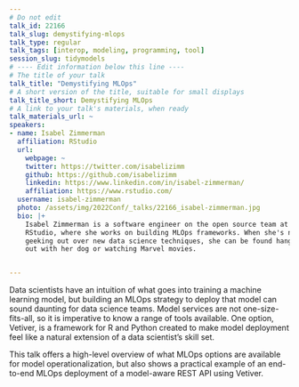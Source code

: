 ```yaml
---
# Do not edit
talk_id: 22166
talk_slug: demystifying-mlops
talk_type: regular
talk_tags: [interop, modeling, programming, tool]
session_slug: tidymodels
# ---- Edit information below this line ----
# The title of your talk
talk_title: "Demystifying MLOps"
# A short version of the title, suitable for small displays
talk_title_short: Demystifying MLOps
# A link to your talk's materials, when ready
talk_materials_url: ~
speakers:
- name: Isabel Zimmerman
  affiliation: RStudio
  url:
    webpage: ~
    twitter: https://twitter.com/isabelizimm
    github: https://github.com/isabelizimm
    linkedin: https://www.linkedin.com/in/isabel-zimmerman/
    affiliation: https://www.rstudio.com/
  username: isabel-zimmerman
  photo: /assets/img/2022Conf/_talks/22166_isabel-zimmerman.jpg
  bio: |+
    Isabel Zimmerman is a software engineer on the open source team at
    RStudio, where she works on building MLOps frameworks. When she's not
    geeking out over new data science techniques, she can be found hanging
    out with her dog or watching Marvel movies.


---
```


<!-- ABSTRACT ----
Please write abstract below. You may use simple markdown (links, code style, bold, italics)
-->

Data scientists have an intuition of what goes into training a machine learning
model, but building an MLOps strategy to deploy that model can sound daunting
for data science teams. Model services are not one-size-fits-all, so it is
imperative to know a range of tools available. One option, Vetiver, is a
framework for R and Python created to make model deployment feel like a natural
extension of a data scientist’s skill set.

This talk offers a high-level overview of what MLOps options are available for
model operationalization, but also shows a practical example of an end-to-end
MLOps deployment of a model-aware REST API using Vetiver.
